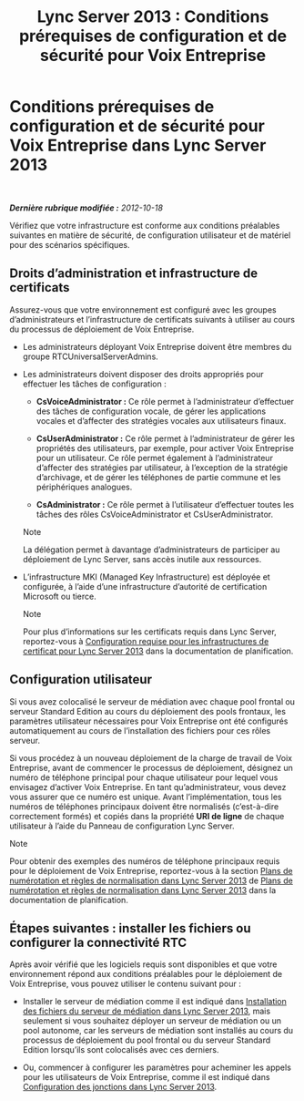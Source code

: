 ﻿---
title: 'Lync Server 2013 : Conditions prérequises de configuration et de sécurité pour Voix Entreprise'
TOCTitle: Conditions prérequises de configuration et de sécurité pour Voix Entreprise
ms:assetid: 15354abe-733e-466b-bcd4-a6cfbf58caf8
ms:mtpsurl: https://technet.microsoft.com/fr-fr/library/Gg398221(v=OCS.15)
ms:contentKeyID: 49296355
ms.date: 05/20/2016
mtps_version: v=OCS.15
ms.translationtype: HT
---

# Conditions prérequises de configuration et de sécurité pour Voix Entreprise dans Lync Server 2013

 

_**Dernière rubrique modifiée :** 2012-10-18_

Vérifiez que votre infrastructure est conforme aux conditions préalables suivantes en matière de sécurité, de configuration utilisateur et de matériel pour des scénarios spécifiques.

## Droits d’administration et infrastructure de certificats

Assurez-vous que votre environnement est configuré avec les groupes d’administrateurs et l’infrastructure de certificats suivants à utiliser au cours du processus de déploiement de Voix Entreprise.

  - Les administrateurs déployant Voix Entreprise doivent être membres du groupe RTCUniversalServerAdmins.

  - Les administrateurs doivent disposer des droits appropriés pour effectuer les tâches de configuration :
    
      - **CsVoiceAdministrator :** Ce rôle permet à l’administrateur d’effectuer des tâches de configuration vocale, de gérer les applications vocales et d’affecter des stratégies vocales aux utilisateurs finaux.
    
      - **CsUserAdministrator :** Ce rôle permet à l’administrateur de gérer les propriétés des utilisateurs, par exemple, pour activer Voix Entreprise pour un utilisateur. Ce rôle permet également à l’administrateur d’affecter des stratégies par utilisateur, à l’exception de la stratégie d’archivage, et de gérer les téléphones de partie commune et les périphériques analogues.
    
      - **CsAdministrator :** Ce rôle permet à l’utilisateur d’effectuer toutes les tâches des rôles CsVoiceAdministrator et CsUserAdministrator.
    
    > [!note]  
    > La délégation permet à davantage d’administrateurs de participer au déploiement de Lync Server, sans accès inutile aux ressources.

  - L’infrastructure MKI (Managed Key Infrastructure) est déployée et configurée, à l’aide d’une infrastructure d’autorité de certification Microsoft ou tierce.
    
    > [!note]  
    > Pour plus d’informations sur les certificats requis dans Lync Server, reportez-vous à <a href="lync-server-2013-certificate-infrastructure-requirements.md">Configuration requise pour les infrastructures de certificat pour Lync Server 2013</a> dans la documentation de planification.

## Configuration utilisateur

Si vous avez coIocalisé le serveur de médiation avec chaque pool frontal ou serveur Standard Edition au cours du déploiement des pools frontaux, les paramètres utilisateur nécessaires pour Voix Entreprise ont été configurés automatiquement au cours de l’installation des fichiers pour ces rôles serveur.

Si vous procédez à un nouveau déploiement de la charge de travail de Voix Entreprise, avant de commencer le processus de déploiement, désignez un numéro de téléphone principal pour chaque utilisateur pour lequel vous envisagez d’activer Voix Entreprise. En tant qu’administrateur, vous devez vous assurer que ce numéro est unique. Avant l’implémentation, tous les numéros de téléphones principaux doivent être normalisés (c’est-à-dire correctement formés) et copiés dans la propriété **URI de ligne** de chaque utilisateur à l’aide du Panneau de configuration Lync Server.

> [!note]  
> Pour obtenir des exemples des numéros de téléphone principaux requis pour le déploiement de Voix Entreprise, reportez-vous à la section <a href="lync-server-2013-dial-plans-and-normalization-rules.md">Plans de numérotation et règles de normalisation dans Lync Server 2013</a> de <a href="lync-server-2013-dial-plans-and-normalization-rules.md">Plans de numérotation et règles de normalisation dans Lync Server 2013</a> dans la documentation de planification.

## Étapes suivantes : installer les fichiers ou configurer la connectivité RTC

Après avoir vérifié que les logiciels requis sont disponibles et que votre environnement répond aux conditions préalables pour le déploiement de Voix Entreprise, vous pouvez utiliser le contenu suivant pour :

  - Installer le serveur de médiation comme il est indiqué dans [Installation des fichiers du serveur de médiation dans Lync Server 2013](lync-server-2013-install-the-files-for-mediation-server.md), mais seulement si vous souhaitez déployer un serveur de médiation ou un pool autonome, car les serveurs de médiation sont installés au cours du processus de déploiement du pool frontal ou du serveur Standard Edition lorsqu’ils sont colocalisés avec ces derniers.

  - Ou, commencer à configurer les paramètres pour acheminer les appels pour les utilisateurs de Voix Entreprise, comme il est indiqué dans [Configuration des jonctions dans Lync Server 2013](lync-server-2013-configuring-trunks.md).

